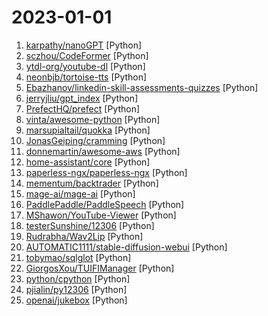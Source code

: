 # 2023-01-01

1. [karpathy/nanoGPT](https://github.com/karpathy/nanoGPT "The simplest, fastest repository for training/finetuning medium-sized GPTs.") [Python]
2. [sczhou/CodeFormer](https://github.com/sczhou/CodeFormer "[NeurIPS 2022] Towards Robust Blind Face Restoration with Codebook Lookup Transformer") [Python]
3. [ytdl-org/youtube-dl](https://github.com/ytdl-org/youtube-dl "Command-line program to download videos from YouTube.com and other video sites") [Python]
4. [neonbjb/tortoise-tts](https://github.com/neonbjb/tortoise-tts "A multi-voice TTS system trained with an emphasis on quality") [Python]
5. [Ebazhanov/linkedin-skill-assessments-quizzes](https://github.com/Ebazhanov/linkedin-skill-assessments-quizzes "Full reference of LinkedIn answers 2022 for skill assessments (aws-lambda, rest-api, javascript, react, git, html, jquery, mongodb, java, Go, python, machine-learning, power-point) linkedin excel test lösungen, linkedin machine learning test LinkedIn test questions and answers") [Python]
6. [jerryjliu/gpt_index](https://github.com/jerryjliu/gpt_index "An index created by GPT to organize external information and answer queries!") [Python]
7. [PrefectHQ/prefect](https://github.com/PrefectHQ/prefect "The easiest way to coordinate your dataflow") [Python]
8. [vinta/awesome-python](https://github.com/vinta/awesome-python "A curated list of awesome Python frameworks, libraries, software and resources") [Python]
9. [marsupialtail/quokka](https://github.com/marsupialtail/quokka "Open source SQL engine in Python") [Python]
10. [JonasGeiping/cramming](https://github.com/JonasGeiping/cramming "Cramming the training of a (BERT-type) language model into limited compute.") [Python]
11. [donnemartin/awesome-aws](https://github.com/donnemartin/awesome-aws "A curated list of awesome Amazon Web Services (AWS) libraries, open source repos, guides, blogs, and other resources. Featuring the Fiery Meter of AWSome.") [Python]
12. [home-assistant/core](https://github.com/home-assistant/core "🏡 Open source home automation that puts local control and privacy first.") [Python]
13. [paperless-ngx/paperless-ngx](https://github.com/paperless-ngx/paperless-ngx "A community-supported supercharged version of paperless: scan, index and archive all your physical documents") [Python]
14. [mementum/backtrader](https://github.com/mementum/backtrader "Python Backtesting library for trading strategies") [Python]
15. [mage-ai/mage-ai](https://github.com/mage-ai/mage-ai "🧙 A modern replacement for Airflow.") [Python]
16. [PaddlePaddle/PaddleSpeech](https://github.com/PaddlePaddle/PaddleSpeech "Easy-to-use Speech Toolkit including Self-Supervised Learning model, SOTA/Streaming ASR with punctuation, Streaming TTS with text frontend, Speaker Verification System, End-to-End Speech Translation and Keyword Spotting. Won NAACL2022 Best Demo Award.") [Python]
17. [MShawon/YouTube-Viewer](https://github.com/MShawon/YouTube-Viewer "A multithreaded view bot for YouTube") [Python]
18. [testerSunshine/12306](https://github.com/testerSunshine/12306 "12306智能刷票，订票") [Python]
19. [Rudrabha/Wav2Lip](https://github.com/Rudrabha/Wav2Lip "This repository contains the codes of A Lip Sync Expert Is All You Need for Speech to Lip Generation In the Wild, published at ACM Multimedia 2020.") [Python]
20. [AUTOMATIC1111/stable-diffusion-webui](https://github.com/AUTOMATIC1111/stable-diffusion-webui "Stable Diffusion web UI") [Python]
21. [tobymao/sqlglot](https://github.com/tobymao/sqlglot "Python SQL Parser and Transpiler") [Python]
22. [GiorgosXou/TUIFIManager](https://github.com/GiorgosXou/TUIFIManager "A cross-platform terminal-based termux-oriented file manager (and component), meant to be used with a Uni-Curses project or as is.") [Python]
23. [python/cpython](https://github.com/python/cpython "The Python programming language") [Python]
24. [pjialin/py12306](https://github.com/pjialin/py12306 "🚂 12306 购票助手，支持集群，多账号，多任务购票以及 Web 页面管理") [Python]
25. [openai/jukebox](https://github.com/openai/jukebox "Code for the paper Jukebox: A Generative Model for Music") [Python]
